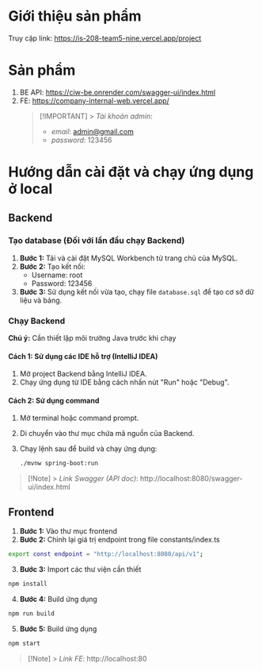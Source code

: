 # Giới thiệu sản phẩm

Truy cập link: https://is-208-team5-nine.vercel.app/project

# Sản phẩm

1. BE API: https://ciw-be.onrender.com/swagger-ui/index.html
2. FE: https://company-internal-web.vercel.app/
   > [!IMPORTANT] > _Tài khoản admin_:
   >
   > - _email_: admin@gmail.com
   > - _password_: 123456

# Hướng dẫn cài đặt và chạy ứng dụng ở local

## Backend

### Tạo database (Đối với lần đầu chạy Backend)

1. **Bước 1:** Tải và cài đặt MySQL Workbench từ trang chủ của MySQL.
2. **Bước 2:** Tạo kết nối:
   - Username: root
   - Password: 123456
3. **Bước 3:** Sử dụng kết nối vừa tạo, chạy file `database.sql` để tạo cơ sở dữ liệu và bảng.

### Chạy Backend

**Chú ý:** Cần thiết lập môi trường Java trước khi chạy

#### Cách 1: Sử dụng các IDE hỗ trợ (IntelliJ IDEA)

1. Mở project Backend bằng IntelliJ IDEA.
2. Chạy ứng dụng từ IDE bằng cách nhấn nút "Run" hoặc "Debug".

#### Cách 2: Sử dụng command

1. Mở terminal hoặc command prompt.
2. Di chuyển vào thư mục chứa mã nguồn của Backend.
3. Chạy lệnh sau để build và chạy ứng dụng:

   ```bash
   ./mvnw spring-boot:run
   ```

> [!Note] > _Link Swagger (API doc)_: http://localhost:8080/swagger-ui/index.html

## Frontend

1. **Bước 1:** Vào thư mục frontend
2. **Bước 2:** Chỉnh lại giá trị endpoint trong file constants/index.ts

```bash
export const endpoint = "http://localhost:8080/api/v1";
```

3. **Bước 3:** Import các thư viện cần thiết

```bash
npm install
```

4. **Bước 4:** Build ứng dụng

```bash
npm run build
```

5. **Bước 5:** Build ứng dụng

```bash
npm start
```

> [!Note] > _Link FE_: http://localhost:80
